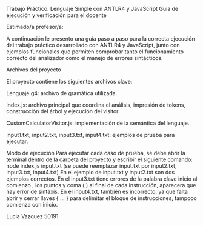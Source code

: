 
Trabajo Práctico: Lenguaje Simple con ANTLR4 y JavaScript
Guía de ejecución y verificación para el docente

Estimado/a profesor/a:

A continuación le presento una guía paso a paso para la correcta ejecución del trabajo práctico desarrollado con ANTLR4 y JavaScript, junto con ejemplos funcionales que permiten comprobar tanto el funcionamiento correcto del analizador como el manejo de errores sintácticos.

Archivos del proyecto

El proyecto contiene los siguientes archivos clave:

Lenguaje.g4: archivo de gramática utilizada.

index.js: archivo principal que coordina el análisis, impresión de tokens, construcción del árbol y ejecución del visitor.

CustomCalculatorVisitor.js: implementación de la semántica del lenguaje.

input1.txt, input2.txt, input3.txt, input4.txt: ejemplos de prueba para ejecutar.

Modo de ejecución
Para ejecutar cada caso de prueba, se debe abrir la terminal dentro de la carpeta del proyecto y escribir el siguiente comando:
node index.js input.txt
(se puede reemplazar input.txt por input2.txt, input3.txt, input4.txt)
En el ejemplo de input.txt y input2.txt son dos ejemplos correctos. 
En el input3.txt tiene errores de la palabra clave inicio al comienzo , los puntos y coma (;) al final de cada instrucción, aparecera que hay error de sintaxis. En el input4.txt, también es incorrecto, ya que falta abrir y cerrar llaves { ... } para delimitar el bloque de instrucciones, tampoco comienza con inicio.
 

Lucia Vazquez 50191


